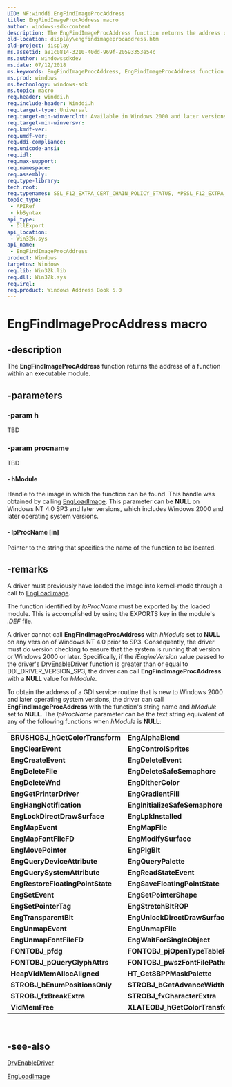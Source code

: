 ```yaml
---
UID: NF:winddi.EngFindImageProcAddress
title: EngFindImageProcAddress macro
author: windows-sdk-content
description: The EngFindImageProcAddress function returns the address of a function within an executable module.
old-location: display\engfindimageprocaddress.htm
old-project: display
ms.assetid: a81c0814-3210-40dd-969f-20593353e54c
ms.author: windowssdkdev
ms.date: 07/12/2018
ms.keywords: EngFindImageProcAddress, EngFindImageProcAddress function [Display Devices], display.engfindimageprocaddress, gdifncs_7680e4bd-d5d2-4365-84a0-131ea7a38b22.xml, winddi/EngFindImageProcAddress
ms.prod: windows
ms.technology: windows-sdk
ms.topic: macro
req.header: winddi.h
req.include-header: Winddi.h
req.target-type: Universal
req.target-min-winverclnt: Available in Windows 2000 and later versions of the Windows operating systems.
req.target-min-winversvr: 
req.kmdf-ver: 
req.umdf-ver: 
req.ddi-compliance: 
req.unicode-ansi: 
req.idl: 
req.max-support: 
req.namespace: 
req.assembly: 
req.type-library: 
tech.root: 
req.typenames: SSL_F12_EXTRA_CERT_CHAIN_POLICY_STATUS, *PSSL_F12_EXTRA_CERT_CHAIN_POLICY_STATUS
topic_type:
 - APIRef
 - kbSyntax
api_type:
 - DllExport
api_location:
 - Win32k.sys
api_name:
 - EngFindImageProcAddress
product: Windows
targetos: Windows
req.lib: Win32k.lib
req.dll: Win32k.sys
req.irql: 
req.product: Windows Address Book 5.0
---
```


# EngFindImageProcAddress macro


## -description


The <b>EngFindImageProcAddress</b> function returns the address of a function within an executable module.


## -parameters




### -param h

TBD


### -param procname

TBD






#### - hModule

Handle to the image in which the function can be found. This handle was obtained by calling <a href="https://msdn.microsoft.com/library/windows/hardware/ff564963">EngLoadImage</a>. This parameter can be <b>NULL</b> on Windows NT 4.0 SP3 and later versions, which includes Windows 2000 and later operating system versions.


#### - lpProcName [in]

Pointer to the string that specifies the name of the function to be located. 


## -remarks



A driver must previously have loaded the image into kernel-mode through a call to <a href="https://msdn.microsoft.com/library/windows/hardware/ff564963">EngLoadImage</a>.

The function identified by <i>lpProcName</i> must be exported by the loaded module. This is accomplished by using the EXPORTS key in the module's <i>.DEF</i> file.

A driver cannot call <b>EngFindImageProcAddress</b> with <i>hModule</i> set to <b>NULL</b> on any version of Windows NT 4.0 prior to SP3. Consequently, the driver must do version checking to ensure that the system is running that version or Windows 2000 or later. Specifically, if the <i>iEngineVersion</i> value passed to the driver's <a href="https://msdn.microsoft.com/library/windows/hardware/ff556210">DrvEnableDriver</a> function is greater than or equal to DDI_DRIVER_VERSION_SP3, the driver can call <b>EngFindImageProcAddress</b> with a <b>NULL</b> value for <i>hModule</i>.

To obtain the address of a GDI service routine that is new to Windows 2000 and later operating system versions, the driver can call <b>EngFindImageProcAddress</b> with the function's string name and <i>hModule</i> set to <b>NULL</b>. The <i>lpProcName</i> parameter can be the text string equivalent of any of the following functions when <i>hModule</i> is <b>NULL</b>: 

<table>
<tr>
<td>
<b>BRUSHOBJ_hGetColorTransform</b>

</td>
<td>
<b>EngAlphaBlend</b>

</td>
</tr>
<tr>
<td>
<b>EngClearEvent</b>

</td>
<td>
<b>EngControlSprites</b>

</td>
</tr>
<tr>
<td>
<b>EngCreateEvent</b>

</td>
<td>
<b>EngDeleteEvent</b>

</td>
</tr>
<tr>
<td>
<b>EngDeleteFile</b>

</td>
<td>
<b>EngDeleteSafeSemaphore</b>

</td>
</tr>
<tr>
<td>
<b>EngDeleteWnd</b>

</td>
<td>
<b>EngDitherColor</b>

</td>
</tr>
<tr>
<td>
<b>EngGetPrinterDriver</b>

</td>
<td>
<b>EngGradientFill</b>

</td>
</tr>
<tr>
<td>
<b>EngHangNotification</b>

</td>
<td>
<b>EngInitializeSafeSemaphore</b>

</td>
</tr>
<tr>
<td>
<b>EngLockDirectDrawSurface</b>

</td>
<td>
<b>EngLpkInstalled</b>

</td>
</tr>
<tr>
<td>
<b>EngMapEvent</b>

</td>
<td>
<b>EngMapFile</b>

</td>
</tr>
<tr>
<td>
<b>EngMapFontFileFD</b>

</td>
<td>
<b>EngModifySurface</b>

</td>
</tr>
<tr>
<td>
<b>EngMovePointer</b>

</td>
<td>
<b>EngPlgBlt</b>

</td>
</tr>
<tr>
<td>
<b>EngQueryDeviceAttribute</b>

</td>
<td>
<b>EngQueryPalette</b>

</td>
</tr>
<tr>
<td>
<b>EngQuerySystemAttribute</b>

</td>
<td>
<b>EngReadStateEvent</b>

</td>
</tr>
<tr>
<td>
<b>EngRestoreFloatingPointState</b>

</td>
<td>
<b>EngSaveFloatingPointState</b>

</td>
</tr>
<tr>
<td>
<b>EngSetEvent</b>

</td>
<td>
<b>EngSetPointerShape</b>

</td>
</tr>
<tr>
<td>
<b>EngSetPointerTag</b>

</td>
<td>
<b>EngStretchBltROP</b>

</td>
</tr>
<tr>
<td>
<b>EngTransparentBlt</b>

</td>
<td>
<b>EngUnlockDirectDrawSurface</b>

</td>
</tr>
<tr>
<td>
<b>EngUnmapEvent</b>

</td>
<td>
<b>EngUnmapFile</b>

</td>
</tr>
<tr>
<td>
<b>EngUnmapFontFileFD</b>

</td>
<td>
<b>EngWaitForSingleObject</b>

</td>
</tr>
<tr>
<td>
<b>FONTOBJ_pfdg</b>

</td>
<td>
<b>FONTOBJ_pjOpenTypeTablePointer</b>

</td>
</tr>
<tr>
<td>
<b>FONTOBJ_pQueryGlyphAttrs</b>

</td>
<td>
<b>FONTOBJ_pwszFontFilePaths</b>

</td>
</tr>
<tr>
<td>
<b>HeapVidMemAllocAligned</b>

</td>
<td>
<b>HT_Get8BPPMaskPalette</b>

</td>
</tr>
<tr>
<td>
<b>STROBJ_bEnumPositionsOnly</b>

</td>
<td>
<b>STROBJ_bGetAdvanceWidths</b>

</td>
</tr>
<tr>
<td>
<b>STROBJ_fxBreakExtra</b>

</td>
<td>
<b>STROBJ_fxCharacterExtra</b>

</td>
</tr>
<tr>
<td>
<b>VidMemFree</b>

</td>
<td>
<b>XLATEOBJ_hGetColorTransform</b>

</td>
</tr>
</table>
 




## -see-also




<a href="https://msdn.microsoft.com/library/windows/hardware/ff556210">DrvEnableDriver</a>



<a href="https://msdn.microsoft.com/library/windows/hardware/ff564963">EngLoadImage</a>
 

 

